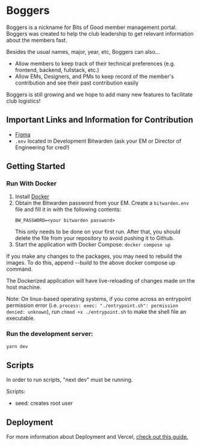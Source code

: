 # Boggers

Boggers is a nickname for Bits of Good member management portal. Boggers was created to help the club leadership to get relevant information about the members fast.

Besides the usual names, major, year, etc, Boggers can also...

- Allow members to keep track of their technical preferences (e.g. frontend, backend, fullstack, etc.)
- Allow EMs, Designers, and PMs to keep record of the member's contribution and see their past contribution easily

Boggers is still growing and we hope to add many new features to facilitate club logistics!

## Important Links and Information for Contribution

- [Figma](https://www.figma.com/file/DCNuHaQO59vK4FD3xbRfMS/Boggers-%2F-Fall22?node-id=2%3A4&t=9zbqfsiumcyXkIxW-0)
- `.env` located in Development Bitwarden (ask your EM or Director of Engineering for cred!)

## Getting Started

### Run With Docker

1. Install [Docker](https://docs.docker.com/engine/install/)
2. Obtain the Bitwarden password from your EM. Create a `bitwarden.env` file and fill it in with the following contents:
   ```
   BW_PASSWORD=<your bitwarden password>
   ```
   This only needs to be done on your first run. After that, you should delete the file from your repository to avoid pushing it to Github.
3. Start the application with Docker Compose: `docker compose up`

If you make any changes to the packages, you may need to rebuild the images. To do this, append --build to the above docker compose up command.

The Dockerized application will have live-reloading of changes made on the host machine.

Note: On linux-based operating systems, if you come across an entrypoint permission error (i.e. `process: exec: "./entrypoint.sh": permission denied: unknown`), run `chmod +x ./entrypoint.sh` to make the shell file an executable.

### Run the development server:

```bash
yarn dev
```

## Scripts

In order to run scripts, "next dev" must be running.

Scripts:

- seed: creates root user

## Deployment

For more information about Deployment and Vercel, <a href="https://www.notion.so/gtbitsofgood/General-Deployment-Pointers-Vercel-763e769ef0074ff8b12c85c3d4809ba9">check out this guide.</a>
